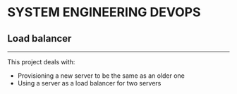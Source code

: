 # SYSTEM ENGINEERING DEVOPS

## Load balancer

---

This project deals with:
- Provisioning a new server to be the same as an older one
- Using a server as a load balancer for two servers
